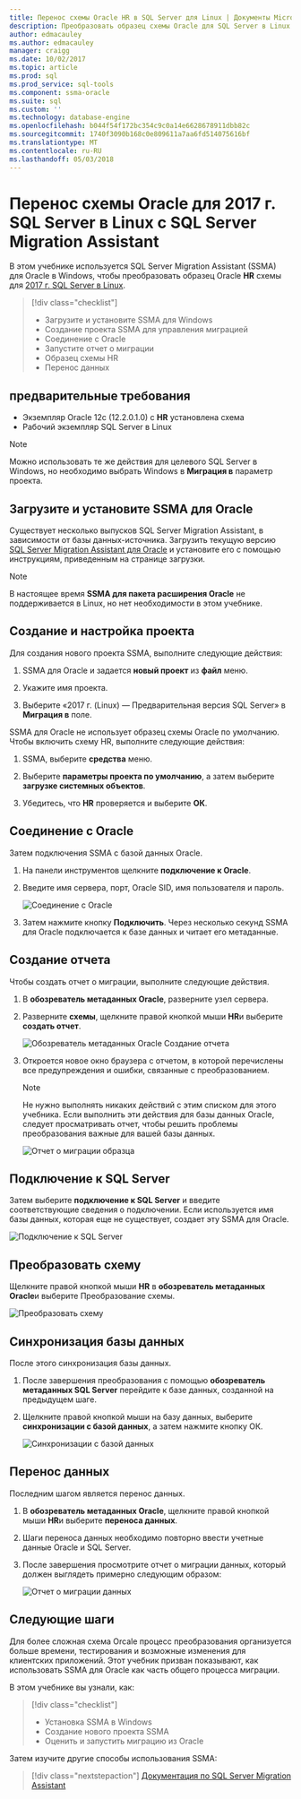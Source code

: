 ```yaml
---
title: Перенос схемы Oracle HR в SQL Server для Linux | Документы Microsoft
description: Преобразовать образец схемы Oracle для SQL Server в Linux
author: edmacauley
ms.author: edmacauley
manager: craigg
ms.date: 10/02/2017
ms.topic: article
ms.prod: sql
ms.prod_service: sql-tools
ms.component: ssma-oracle
ms.suite: sql
ms.custom: ''
ms.technology: database-engine
ms.openlocfilehash: b044f54f172bc354c9c0a14e6628678911dbb82c
ms.sourcegitcommit: 1740f3090b168c0e809611a7aa6fd514075616bf
ms.translationtype: MT
ms.contentlocale: ru-RU
ms.lasthandoff: 05/03/2018
---
```

# <a name="migrate-an-oracle-schema-to-sql-server-2017-on-linux-with-the-sql-server-migration-assistant"></a>Перенос схемы Oracle для 2017 г. SQL Server в Linux с SQL Server Migration Assistant

В этом учебнике используется SQL Server Migration Assistant (SSMA) для Oracle в Windows, чтобы преобразовать образец Oracle **HR** схемы для [2017 г. SQL Server в Linux](../../linux/sql-server-linux-overview.md).

> [!div class="checklist"]
> * Загрузите и установите SSMA для Windows
> * Создание проекта SSMA для управления миграцией
> * Соединение с Oracle
> * Запустите отчет о миграции
> * Образец схемы HR
> * Перенос данных

## <a name="prerequisites"></a>предварительные требования

- Экземпляр Oracle 12c (12.2.0.1.0) с **HR** установлена схема
- Рабочий экземпляр SQL Server в Linux

> [!NOTE]
> Можно использовать те же действия для целевого SQL Server в Windows, но необходимо выбрать Windows в **Миграция в** параметр проекта.

## <a name="download-and-install-ssma-for-oracle"></a>Загрузите и установите SSMA для Oracle

Существует несколько выпусков SQL Server Migration Assistant, в зависимости от базы данных-источника.  Загрузить текущую версию [SQL Server Migration Assistant для Oracle](http://aka.ms/ssmafororacle) и установите его с помощью инструкциям, приведенным на странице загрузки.

> [!NOTE]
> В настоящее время **SSMA для пакета расширения Oracle** не поддерживается в Linux, но нет необходимости в этом учебнике.

## <a name="create-and-set-up-project"></a>Создание и настройка проекта

Для создания нового проекта SSMA, выполните следующие действия:

1. SSMA для Oracle и задается **новый проект** из **файл** меню.

1. Укажите имя проекта.

1. Выберите «2017 г. (Linux) — Предварительная версия SQL Server» в **Миграция в** поле.

SSMA для Oracle не использует образец схемы Oracle по умолчанию. Чтобы включить схему HR, выполните следующие действия:

1. SSMA, выберите **средства** меню.

1. Выберите **параметры проекта по умолчанию**, а затем выберите **загрузке системных объектов**.

1. Убедитесь, что **HR** проверяется и выберите **ОК**.

## <a name="connect-to-oracle"></a>Соединение с Oracle

Затем подключения SSMA с базой данных Oracle.

1. На панели инструментов щелкните **подключение к Oracle**.

1. Введите имя сервера, порт, Oracle SID, имя пользователя и пароль.

   ![Соединение с Oracle](./media/sql-server-linux-convert-from-oracle/ConnectToOracle.png)

1. Затем нажмите кнопку **Подключить**. Через несколько секунд SSMA для Oracle подключается к базе данных и читает его метаданные.

## <a name="create-a-report"></a>Создание отчета

Чтобы создать отчет о миграции, выполните следующие действия.

1. В **обозреватель метаданных Oracle**, разверните узел сервера.

1. Разверните **схемы**, щелкните правой кнопкой мыши **HR**и выберите **создать отчет**.

   ![Обозреватель метаданных Oracle Создание отчета](./media/sql-server-linux-convert-from-oracle/CreateReport.png)

1. Откроется новое окно браузера с отчетом, в которой перечислены все предупреждения и ошибки, связанные с преобразованием.

   > [!NOTE]
   > Не нужно выполнять никаких действий с этим списком для этого учебника. Если выполнить эти действия для базы данных Oracle, следует просматривать отчет, чтобы решить проблемы преобразования важные для вашей базы данных.

   ![Отчет о миграции образца](./media/sql-server-linux-convert-from-oracle/SSMAReport.png)

## <a name="connect-to-sql-server"></a>Подключение к SQL Server

Затем выберите **подключение к SQL Server** и введите соответствующие сведения о подключении.  Если используется имя базы данных, которая еще не существует, создает эту SSMA для Oracle.

![Подключение к SQL Server](./media/sql-server-linux-convert-from-oracle/ConnectToSQLServer.png)

## <a name="convert-schema"></a>Преобразовать схему

Щелкните правой кнопкой мыши **HR** в **обозреватель метаданных Oracle**и выберите Преобразование схемы.

![Преобразовать схему](./media/sql-server-linux-convert-from-oracle/ConvertSchema.png)

## <a name="synchronize-database"></a>Синхронизация базы данных

После этого синхронизация базы данных.

1. После завершения преобразования с помощью **обозреватель метаданных SQL Server** перейдите к базе данных, созданной на предыдущем шаге.

1. Щелкните правой кнопкой мыши на базу данных, выберите **синхронизации с базой данных**, а затем нажмите кнопку ОК.

   ![Синхронизации с базой данных](./media/sql-server-linux-convert-from-oracle/SynchronizeWithDatabase.png)

## <a name="migrate-data"></a>Перенос данных

Последним шагом является перенос данных.

1. В **обозреватель метаданных Oracle**, щелкните правой кнопкой мыши **HR**и выберите **переноса данных**.

1. Шаги переноса данных необходимо повторно ввести учетные данные Oracle и SQL Server.

1. После завершения просмотрите отчет о миграции данных, который должен выглядеть примерно следующим образом:

   ![Отчет о миграции данных](./media/sql-server-linux-convert-from-oracle/DataMigrationReport.png)

## <a name="next-steps"></a>Следующие шаги

Для более сложная схема Orcale процесс преобразования организуется больше времени, тестирования и возможные изменения для клиентских приложений. Этот учебник призван показывают, как использовать SSMA для Oracle как часть общего процесса миграции.

В этом учебнике вы узнали, как:
> [!div class="checklist"]
> * Установка SSMA в Windows
> * Создание нового проекта SSMA
> * Оценить и запустить миграцию из Oracle

Затем изучите другие способы использования SSMA:

> [!div class="nextstepaction"]
>[Документация по SQL Server Migration Assistant](../sql-server-migration-assistant.md)
